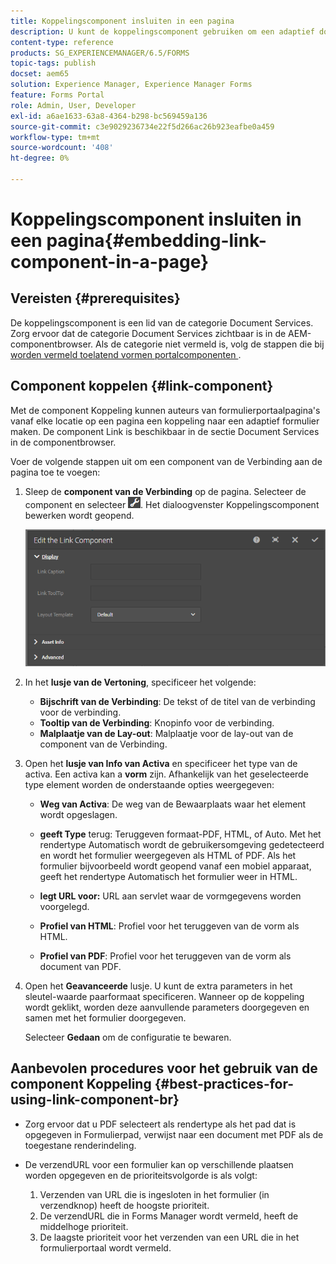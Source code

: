 ```yaml
---
title: Koppelingscomponent insluiten in een pagina
description: U kunt de koppelingscomponent gebruiken om een adaptief document of een adaptief formulier van een willekeurige pagina te koppelen.
content-type: reference
products: SG_EXPERIENCEMANAGER/6.5/FORMS
topic-tags: publish
docset: aem65
solution: Experience Manager, Experience Manager Forms
feature: Forms Portal
role: Admin, User, Developer
exl-id: a6ae1633-63a8-4364-b298-bc569459a136
source-git-commit: c3e9029236734e22f5d266ac26b923eafbe0a459
workflow-type: tm+mt
source-wordcount: '408'
ht-degree: 0%

---
```


# Koppelingscomponent insluiten in een pagina{#embedding-link-component-in-a-page}

## Vereisten {#prerequisites}

De koppelingscomponent is een lid van de categorie Document Services. Zorg ervoor dat de categorie Document Services zichtbaar is in de AEM-componentbrowser. Als de categorie niet vermeld is, volg de stappen die bij [&#x200B; worden vermeld toelatend vormen portalcomponenten &#x200B;](/help/forms/using/enabling-forms-portal-components.md).

## Component koppelen {#link-component}

Met de component Koppeling kunnen auteurs van formulierportaalpagina&#39;s vanaf elke locatie op een pagina een koppeling naar een adaptief formulier maken. De component Link is beschikbaar in de sectie Document Services in de componentbrowser.

Voer de volgende stappen uit om een component van de Verbinding aan de pagina toe te voegen:

1. Sleep de **component van de Verbinding** op de pagina. Selecteer de component en selecteer ![&#x200B; cmp &#x200B;](assets/cmppr.png). Het dialoogvenster Koppelingscomponent bewerken wordt geopend.

   ![&#x200B; uitgeven-verbinding-component &#x200B;](assets/edit-link-component.png)

1. In het **lusje van de Vertoning**, specificeer het volgende:

   * **Bijschrift van de Verbinding**: De tekst of de titel van de verbinding voor de verbinding.
   * **Tooltip van de Verbinding**: Knopinfo voor de verbinding.
   * **Malplaatje van de Lay-out**: Malplaatje voor de lay-out van de component van de Verbinding.

1. Open het **lusje van Info van Activa** en specificeer het type van de activa. Een activa kan a **vorm** zijn. Afhankelijk van het geselecteerde type element worden de onderstaande opties weergegeven:

   * **Weg van Activa**: De weg van de Bewaarplaats waar het element wordt opgeslagen.

   * **geeft Type** terug: Teruggeven formaat-PDF, HTML, of Auto. Met het rendertype Automatisch wordt de gebruikersomgeving gedetecteerd en wordt het formulier weergegeven als HTML of PDF. Als het formulier bijvoorbeeld wordt geopend vanaf een mobiel apparaat, geeft het rendertype Automatisch het formulier weer in HTML.
   * **legt URL voor:** URL aan servlet waar de vormgegevens worden voorgelegd.
   * **Profiel van HTML**: Profiel voor het teruggeven van de vorm als HTML.
   * **Profiel van PDF**: Profiel voor het teruggeven van de vorm als document van PDF.

1. Open het **Geavanceerde** lusje. U kunt de extra parameters in het sleutel-waarde paarformaat specificeren. Wanneer op de koppeling wordt geklikt, worden deze aanvullende parameters doorgegeven en samen met het formulier doorgegeven.

   Selecteer **Gedaan** om de configuratie te bewaren.

## Aanbevolen procedures voor het gebruik van de component Koppeling {#best-practices-for-using-link-component-br}

* Zorg ervoor dat u PDF selecteert als rendertype als het pad dat is opgegeven in Formulierpad, verwijst naar een document met PDF als de toegestane renderindeling.
* De verzendURL voor een formulier kan op verschillende plaatsen worden opgegeven en de prioriteitsvolgorde is als volgt:

   1. Verzenden van URL die is ingesloten in het formulier (in verzendknop) heeft de hoogste prioriteit.
   1. De verzendURL die in Forms Manager wordt vermeld, heeft de middelhoge prioriteit.
   1. De laagste prioriteit voor het verzenden van een URL die in het formulierportaal wordt vermeld.

